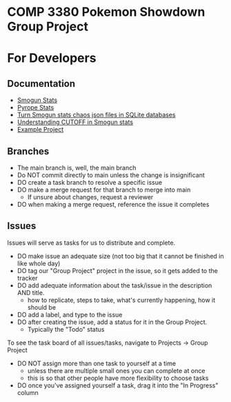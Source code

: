 # COMP 3380 Pokemon Showdown Group Project

# For Developers

## Documentation

- [Smogun Stats](https://www.smogon.com/stats/)
- [Pyrope Stats](https://pyrope.net/mon/stats/)
- [Turn Smogun stats chaos json files in SQLite databases](https://git.pyrope.net/mbk/smogon-stats) 
- [Understanding CUTOFF in Smogun stats](https://www.smogon.com/forums/threads/weighted-stats-faq.3478570/)
- [Example Project](https://www.porydex.com/)

## Branches

- The main branch is, well, the main branch
- Do NOT commit directly to main unless the change is insignificant
- DO create a task branch to resolve a specific issue
- DO make a merge request for that branch to merge into main
    - If unsure about changes, request a reviewer
- DO when making a merge request, reference the issue it completes

## Issues

Issues will serve as tasks for us to distribute and complete.

- DO make issue an adequate size (not too big that it cannot be finished in like whole day)
- DO tag our "Group Project" project in the issue, so it gets added to the tracker
- DO add adequate information about the task/issue in the description AND title.
    - how to replicate, steps to take, what's currently happening, how it should be
- DO add a label, and type to the issue
- DO after creating the issue, add a status for it in the Group Project.
    - Typically the "Todo" status

To see the task board of all issues/tasks, navigate to Projects -> Group Project

- DO NOT assign more than one task to yourself at a time
    - unless there are multiple small ones you can complete at once
    - this is so that other people have more flexibility to choose tasks
- DO once you've assigned yourself a task, drag it into the "In Progress" column


